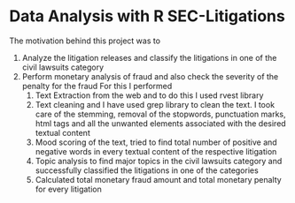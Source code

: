 # Data Analysis with R SEC-Litigations
The motivation behind this project was to 
1)	Analyze the litigation releases and classify the litigations in one of the civil lawsuits category
2)	Perform monetary analysis of fraud and also check the severity of the penalty for the fraud
    For this I performed
    1)	Text Extraction from the web and to do this I used rvest library
    2)	Text cleaning and I have used grep library to clean the text. I took care of the stemming, removal of the stopwords, punctuation           marks, html tags and all the unwanted elements associated with the desired textual content
    3)	Mood scoring of the text, tried to find total number of positive and negative words in every textual content of the respective             litigation 
    4)	Topic analysis to find major topics in the civil lawsuits category and successfully classified the litigations in one of the               categories
    5)	Calculated total monetary fraud amount and total monetary penalty for every litigation
